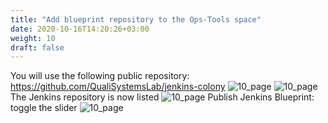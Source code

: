 ```yaml
---
title: "Add blueprint repository to the Ops-Tools space"
date: 2020-10-16T14:20:26+03:00
weight: 10
draft: false
---
```


You will use the following public repository: https://github.com/QualiSystemsLab/jenkins-colony
 ![10_page](/images/module3/10_page.png)
 ![10_page](/images/module3/11_page.png)
 The Jenkins repository is now listed
 ![10_page](/images/module3/12_page_1.png)
 Publish Jenkins Blueprint: toggle the slider
 ![10_page](/images/module3/16_page.png)